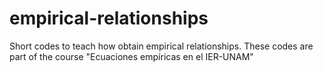 # empirical-relationships
Short codes to teach how obtain empirical relationships. These codes are part of the course "Ecuaciones empíricas en el IER-UNAM"
